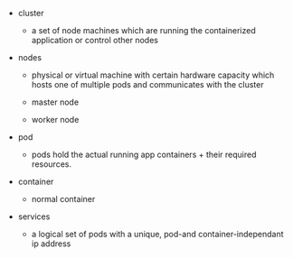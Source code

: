 
- cluster
  - a set of node machines which are running the containerized application or control other nodes

- nodes
  - physical or virtual machine with certain hardware capacity which hosts one of multiple pods and communicates with the cluster
  
  - master node
  - worker node

- pod
  - pods hold the actual running app containers + their required resources.

- container
  - normal container

- services
  - a logical set of pods with a unique, pod-and container-independant ip address
